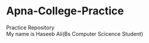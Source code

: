 # Apna-College-Practice
Practice Repository
<br>
My name is Haseeb Ali(Bs Computer Scicence Student)
